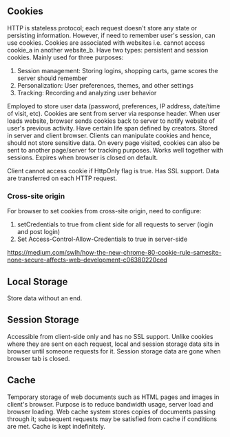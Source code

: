 ## Cookies

HTTP is stateless protocol; each request doesn't store any state or persisting information. However, if need to remember user's session, can use cookies. Cookies are associated with websites i.e. cannot access cookie_a in another website_b. Have two types: persistent and session cookies. Mainly used for three purposes:

1. Session management: Storing logins, shopping carts, game scores the server should remember
2. Personalization: User preferences, themes, and other settings
3. Tracking: Recording and analyzing user behavior

Employed to store user data (password, preferences, IP address, date/time of visit, etc). Cookies are sent from server via response header. When user loads website, browser sends cookies back to server to notify website of user's previous activity. Have certain life span defined by creators. Stored in server and client browser. Clients can manipulate cookies and hence, should not store sensitive data. On every page visited, cookies can also be sent to another page/server for tracking purposes. Works well together with sessions. Expires when browser is closed on default.

Client cannot access cookie if HttpOnly flag is true. Has SSL support. Data are transferred on each HTTP request.

### Cross-site origin

For browser to set cookies from cross-site origin, need to configure:

1. setCredentials to true from client side for all requests to server (login and post login)
2. Set Access-Control-Allow-Credentials to true in server-side

https://medium.com/swlh/how-the-new-chrome-80-cookie-rule-samesite-none-secure-affects-web-development-c06380220ced

## Local Storage

Store data without an end.

## Session Storage

Accessible from client-side only and has no SSL support. Unlike cookies where they are sent on each request, local and session storage data sits in browser until someone requests for it. Session storage data are gone when browser tab is closed.

## Cache

Temporary storage of web documents such as HTML pages and images in client's browser. Purpose is to reduce bandwidth usage, server load and browser loading. Web cache system stores copies of documents passing through it; subsequent requests may be satisfied from cache if conditions are met. Cache is kept indefinitely.
